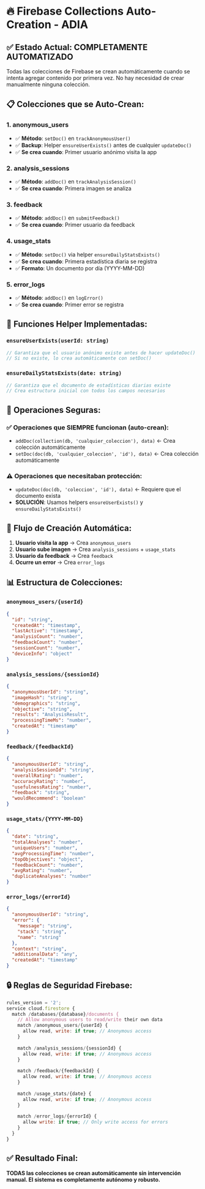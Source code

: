# 🔥 Firebase Collections Auto-Creation - ADIA

## ✅ Estado Actual: COMPLETAMENTE AUTOMATIZADO

Todas las colecciones de Firebase se crean automáticamente cuando se intenta agregar contenido por primera vez. No hay necesidad de crear manualmente ninguna colección.

## 📋 Colecciones que se Auto-Crean:

### 1. **anonymous_users**
- ✅ **Método**: `setDoc()` en `trackAnonymousUser()`
- ✅ **Backup**: Helper `ensureUserExists()` antes de cualquier `updateDoc()`
- ✅ **Se crea cuando**: Primer usuario anónimo visita la app

### 2. **analysis_sessions** 
- ✅ **Método**: `addDoc()` en `trackAnalysisSession()`
- ✅ **Se crea cuando**: Primera imagen se analiza

### 3. **feedback**
- ✅ **Método**: `addDoc()` en `submitFeedback()`
- ✅ **Se crea cuando**: Primer usuario da feedback

### 4. **usage_stats**
- ✅ **Método**: `setDoc()` via helper `ensureDailyStatsExists()`
- ✅ **Se crea cuando**: Primera estadística diaria se registra
- ✅ **Formato**: Un documento por día (YYYY-MM-DD)

### 5. **error_logs**
- ✅ **Método**: `addDoc()` en `logError()`
- ✅ **Se crea cuando**: Primer error se registra

## 🔧 Funciones Helper Implementadas:

### `ensureUserExists(userId: string)`
```typescript
// Garantiza que el usuario anónimo existe antes de hacer updateDoc()
// Si no existe, lo crea automáticamente con setDoc()
```

### `ensureDailyStatsExists(date: string)`
```typescript
// Garantiza que el documento de estadísticas diarias existe
// Crea estructura inicial con todos los campos necesarios
```

## 🚀 Operaciones Seguras:

### ✅ Operaciones que SIEMPRE funcionan (auto-crean):
- `addDoc(collection(db, 'cualquier_coleccion'), data)` ← Crea colección automáticamente
- `setDoc(doc(db, 'cualquier_coleccion', 'id'), data)` ← Crea colección automáticamente

### ⚠️ Operaciones que necesitaban protección:
- `updateDoc(doc(db, 'coleccion', 'id'), data)` ← Requiere que el documento exista
- **SOLUCIÓN**: Usamos helpers `ensureUserExists()` y `ensureDailyStatsExists()`

## 🎯 Flujo de Creación Automática:

1. **Usuario visita la app** → Crea `anonymous_users`
2. **Usuario sube imagen** → Crea `analysis_sessions` + `usage_stats`
3. **Usuario da feedback** → Crea `feedback`
4. **Ocurre un error** → Crea `error_logs`

## 📊 Estructura de Colecciones:

### `anonymous_users/{userId}`
```json
{
  "id": "string",
  "createdAt": "timestamp",
  "lastActive": "timestamp", 
  "analysisCount": "number",
  "feedbackCount": "number",
  "sessionCount": "number",
  "deviceInfo": "object"
}
```

### `analysis_sessions/{sessionId}`
```json
{
  "anonymousUserId": "string",
  "imageHash": "string",
  "demographics": "string",
  "objective": "string",
  "results": "AnalysisResult",
  "processingTimeMs": "number",
  "createdAt": "timestamp"
}
```

### `feedback/{feedbackId}`
```json
{
  "anonymousUserId": "string",
  "analysisSessionId": "string",
  "overallRating": "number",
  "accuracyRating": "number",
  "usefulnessRating": "number",
  "feedback": "string",
  "wouldRecommend": "boolean"
}
```

### `usage_stats/{YYYY-MM-DD}`
```json
{
  "date": "string",
  "totalAnalyses": "number",
  "uniqueUsers": "number", 
  "avgProcessingTime": "number",
  "topObjectives": "object",
  "feedbackCount": "number",
  "avgRating": "number",
  "duplicateAnalyses": "number"
}
```

### `error_logs/{errorId}`
```json
{
  "anonymousUserId": "string",
  "error": {
    "message": "string",
    "stack": "string",
    "name": "string"
  },
  "context": "string",
  "additionalData": "any",
  "createdAt": "timestamp"
}
```

## 🔒 Reglas de Seguridad Firebase:

```javascript
rules_version = '2';
service cloud.firestore {
  match /databases/{database}/documents {
    // Allow anonymous users to read/write their own data
    match /anonymous_users/{userId} {
      allow read, write: if true; // Anonymous access
    }
    
    match /analysis_sessions/{sessionId} {
      allow read, write: if true; // Anonymous access
    }
    
    match /feedback/{feedbackId} {
      allow read, write: if true; // Anonymous access
    }
    
    match /usage_stats/{date} {
      allow read, write: if true; // Anonymous access
    }
    
    match /error_logs/{errorId} {
      allow write: if true; // Only write access for errors
    }
  }
}
```

## ✅ Resultado Final:

**TODAS las colecciones se crean automáticamente sin intervención manual. El sistema es completamente autónomo y robusto.**